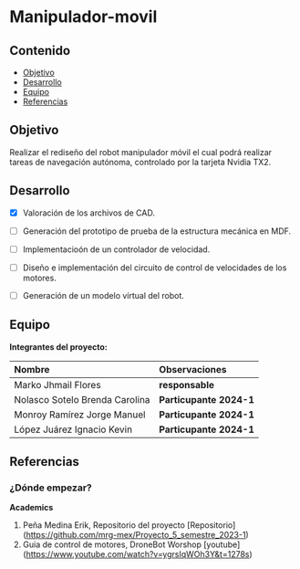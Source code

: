 # Manipulador-movil

## Contenido

- [Objetivo](#objetivo)
- [Desarrollo](#desarrollo)
- [Equipo](#equipo)
- [Referencias](#referencias)

## Objetivo

Realizar el rediseño del robot manipulador móvil el cual podrá realizar tareas de navegación autónoma, controlado por la tarjeta Nvidia TX2.


## Desarrollo

- [X] Valoración de los archivos de CAD.
- [ ] Generación del prototipo de prueba de la estructura mecánica en MDF.
- [ ] Implementacioón de un controlador de velocidad.
- [ ] Diseño e implementación del circuito de control de velocidades de los motores.
- [ ] Generación de un modelo vírtual del robot.

	
## Equipo

**Integrantes del proyecto:**

| Nombre | Observaciones |
| :----------| :----------- |
| Marko Jhmail Flores | **responsable** |
| Nolasco Sotelo Brenda Carolina | **Particupante 2024-1** | 
| Monroy Ramírez Jorge Manuel | **Particupante 2024-1** | 
| López Juárez Ignacio Kevin  | **Particupante 2024-1** |


## Referencias

### ¿Dónde empezar?

**Academics**

1. Peña Medina Erik, Repositorio del proyecto [Repositorio] (https://github.com/mrg-mex/Proyecto_5_semestre_2023-1)
2. Guia de control de motores, DroneBot Worshop [youtube] (https://www.youtube.com/watch?v=ygrsIqWOh3Y&t=1278s)

